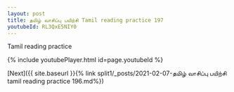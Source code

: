 ```yaml
---
layout: post
title: தமிழ் வாசிப்பு பயிற்சி Tamil reading practice 197
youtubeId: RL3QxE5NIY0
---
```

 
 
Tamil reading practice
 
 
 
 
 


{% include youtubePlayer.html id=page.youtubeId %}
 
[Next]({{ site.baseurl }}{% link  split1/_posts/2021-02-07-தமிழ் வாசிப்பு பயிற்சி tamil reading practice 196.md%})
 
